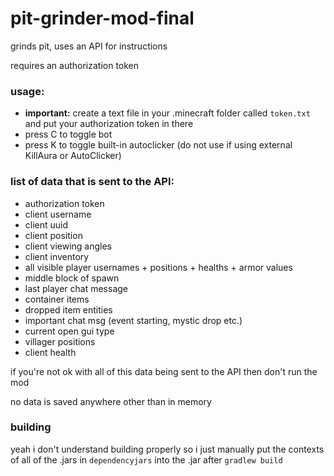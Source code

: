 # pit-grinder-mod-final
grinds pit, uses an API for instructions

requires an authorization token

### usage:
- **important:** create a text file in your .minecraft folder called `token.txt` and put your authorization token in there
- press C to toggle bot
- press K to toggle built-in autoclicker (do not use if using external KillAura or AutoClicker)

### list of data that is sent to the API:
- authorization token
- client username
- client uuid
- client position
- client viewing angles
- client inventory
- all visible player usernames + positions + healths + armor values
- middle block of spawn
- last player chat message
- container items
- dropped item entities
- important chat msg (event starting, mystic drop etc.)
- current open gui type
- villager positions
- client health

if you're not ok with all of this data being sent to the API then don't run the mod

no data is saved anywhere other than in memory

### building
yeah i don't understand building properly so i just manually put the contexts of all of the .jars in `dependencyjars` into the .jar after `gradlew build`
